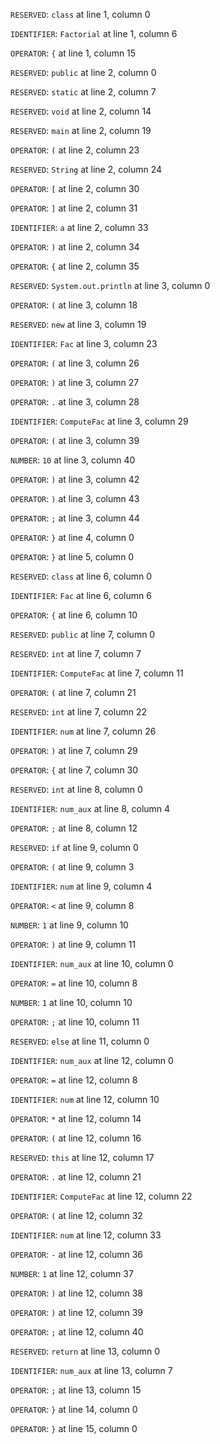 
`RESERVED`: `class` at line 1, column 0

`IDENTIFIER`: `Factorial` at line 1, column 6

`OPERATOR`: `{` at line 1, column 15

`RESERVED`: `public` at line 2, column 0

`RESERVED`: `static` at line 2, column 7

`RESERVED`: `void` at line 2, column 14

`RESERVED`: `main` at line 2, column 19

`OPERATOR`: `(` at line 2, column 23

`RESERVED`: `String` at line 2, column 24

`OPERATOR`: `[` at line 2, column 30

`OPERATOR`: `]` at line 2, column 31

`IDENTIFIER`: `a` at line 2, column 33

`OPERATOR`: `)` at line 2, column 34

`OPERATOR`: `{` at line 2, column 35

`RESERVED`: `System.out.println` at line 3, column 0

`OPERATOR`: `(` at line 3, column 18

`RESERVED`: `new` at line 3, column 19

`IDENTIFIER`: `Fac` at line 3, column 23

`OPERATOR`: `(` at line 3, column 26

`OPERATOR`: `)` at line 3, column 27

`OPERATOR`: `.` at line 3, column 28

`IDENTIFIER`: `ComputeFac` at line 3, column 29

`OPERATOR`: `(` at line 3, column 39

`NUMBER`: `10` at line 3, column 40

`OPERATOR`: `)` at line 3, column 42

`OPERATOR`: `)` at line 3, column 43

`OPERATOR`: `;` at line 3, column 44

`OPERATOR`: `}` at line 4, column 0

`OPERATOR`: `}` at line 5, column 0

`RESERVED`: `class` at line 6, column 0

`IDENTIFIER`: `Fac` at line 6, column 6

`OPERATOR`: `{` at line 6, column 10

`RESERVED`: `public` at line 7, column 0

`RESERVED`: `int` at line 7, column 7

`IDENTIFIER`: `ComputeFac` at line 7, column 11

`OPERATOR`: `(` at line 7, column 21

`RESERVED`: `int` at line 7, column 22

`IDENTIFIER`: `num` at line 7, column 26

`OPERATOR`: `)` at line 7, column 29

`OPERATOR`: `{` at line 7, column 30

`RESERVED`: `int` at line 8, column 0

`IDENTIFIER`: `num_aux` at line 8, column 4

`OPERATOR`: `;` at line 8, column 12

`RESERVED`: `if` at line 9, column 0

`OPERATOR`: `(` at line 9, column 3

`IDENTIFIER`: `num` at line 9, column 4

`OPERATOR`: `<` at line 9, column 8

`NUMBER`: `1` at line 9, column 10

`OPERATOR`: `)` at line 9, column 11

`IDENTIFIER`: `num_aux` at line 10, column 0

`OPERATOR`: `=` at line 10, column 8

`NUMBER`: `1` at line 10, column 10

`OPERATOR`: `;` at line 10, column 11

`RESERVED`: `else` at line 11, column 0

`IDENTIFIER`: `num_aux` at line 12, column 0

`OPERATOR`: `=` at line 12, column 8

`IDENTIFIER`: `num` at line 12, column 10

`OPERATOR`: `*` at line 12, column 14

`OPERATOR`: `(` at line 12, column 16

`RESERVED`: `this` at line 12, column 17

`OPERATOR`: `.` at line 12, column 21

`IDENTIFIER`: `ComputeFac` at line 12, column 22

`OPERATOR`: `(` at line 12, column 32

`IDENTIFIER`: `num` at line 12, column 33

`OPERATOR`: `-` at line 12, column 36

`NUMBER`: `1` at line 12, column 37

`OPERATOR`: `)` at line 12, column 38

`OPERATOR`: `)` at line 12, column 39

`OPERATOR`: `;` at line 12, column 40

`RESERVED`: `return` at line 13, column 0

`IDENTIFIER`: `num_aux` at line 13, column 7

`OPERATOR`: `;` at line 13, column 15

`OPERATOR`: `}` at line 14, column 0

`OPERATOR`: `}` at line 15, column 0
